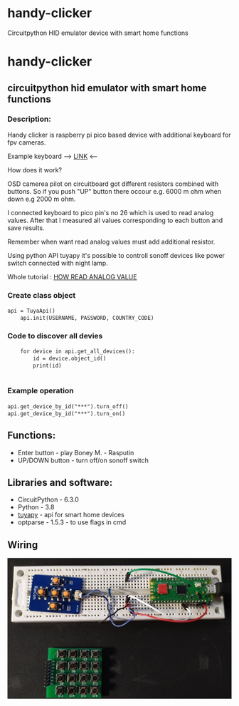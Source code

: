 # handy-clicker
Circuitpython HID emulator device with smart home functions
# handy-clicker

## circuitpython hid emulator with smart home functions

### Description:

Handy clicker is raspberry pi pico based device with additional keyboard for fpv cameras.

Example keyboard --> [LINK] <--

How does it work?

OSD camerea pilot on circuitboard got different resistors combined with buttons.
So if you push "UP" button there occour e.g. 6000 m ohm when down e.g 2000 m ohm.

I connected keyboard to pico pin's no 26 which is used to read analog values.
After that I measured all values corresponding to each button and save results.

Remember when want read analog values must add additional resistor.

Using python API tuyapy it's possible to controll sonoff devices like power switch connected with night lamp.

Whole tutorial : [HOW READ ANALOG VALUE] 

### Create class object
```
api = TuyaApi()
    api.init(USERNAME, PASSWORD, COUNTRY_CODE)
```
### Code to discover all devies
```
    for device in api.get_all_devices():
        id = device.object_id()
        print(id)        
                
```

### Example operation
```
api.get_device_by_id("***").turn_off()
api.get_device_by_id("***").turn_on()
```



## Functions:
* Enter button - play Boney M. - Rasputin
* UP/DOWN button - turn off/on sonoff switch

## Libraries and software:
- CircuitPython - 6.3.0
- Python - 3.8
- [tuyapy] - api for smart home devices
- optparse - 1.5.3 - to use flags in cmd 


## Wiring
![Alt text](/handy-clicker/connection_photo.jpg?raw=true)




[LINK]: <https://www.amazon.com/RunCam-Key-Board-FPV-Camera/dp/B0874GPT4W>
[HOW READ ANALOG VALUE]: <https://learn.adafruit.com/getting-started-with-raspberry-pi-pico-circuitpython/potentiometer-and-pwm-led>
[tuyapy]: <https://pypi.org/project/tuyapy/>
